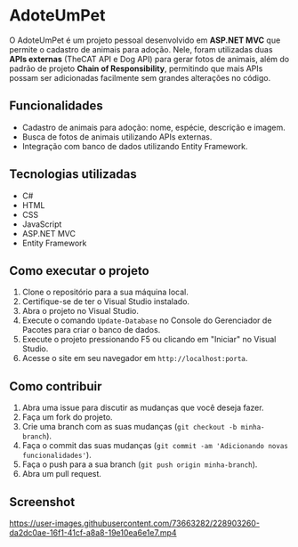 <!DOCTYPE html>

<body>
  <h1>AdoteUmPet</h1>

  <p>O AdoteUmPet é um projeto pessoal desenvolvido em <strong>ASP.NET MVC</strong> que permite o cadastro de animais para adoção. Nele, foram utilizadas duas <strong>APIs externas</strong> (TheCAT API e Dog API) para gerar fotos de animais, além do padrão de projeto <strong>Chain of Responsibility</strong>, permitindo que mais APIs possam ser adicionadas facilmente sem grandes alterações no código.</p>

  <h2>Funcionalidades</h2>
  <ul>
    <li>Cadastro de animais para adoção: nome, espécie, descrição e imagem.</li>
    <li>Busca de fotos de animais utilizando APIs externas.</li>
    <li>Integração com banco de dados utilizando Entity Framework.</li>
  </ul>

  <h2>Tecnologias utilizadas</h2>
  <ul>
    <li>C#</li>
    <li>HTML</li>
    <li>CSS</li>
    <li>JavaScript</li>
    <li>ASP.NET MVC</li>
    <li>Entity Framework</li>
  </ul>

  <h2>Como executar o projeto</h2>
  <ol>
    <li>Clone o repositório para a sua máquina local.</li>
    <li>Certifique-se de ter o Visual Studio instalado.</li>
    <li>Abra o projeto no Visual Studio.</li>
    <li>Execute o comando <code>Update-Database</code> no Console do Gerenciador de Pacotes para criar o banco de dados.</li>
    <li>Execute o projeto pressionando F5 ou clicando em "Iniciar" no Visual Studio.</li>
    <li>Acesse o site em seu navegador em <code>http://localhost:porta</code>.</li>
  </ol>

  <h2>Como contribuir</h2>
  <ol>
    <li>Abra uma issue para discutir as mudanças que você deseja fazer.</li>
    <li>Faça um fork do projeto.</li>
    <li>Crie uma branch com as suas mudanças (<code>git checkout -b minha-branch</code>).</li>
    <li>Faça o commit das suas mudanças (<code>git commit -am 'Adicionando novas funcionalidades'</code>).</li>
    <li>Faça o push para a sua branch (<code>git push origin minha-branch</code>).</li>
    <li>Abra um pull request.</li>
  </ol>

  <h2>Screenshot</h2>
  
https://user-images.githubusercontent.com/73663282/228903260-da2dc0ae-16f1-41cf-a8a8-19e10ea6e1e7.mp4

</body>
</html>
